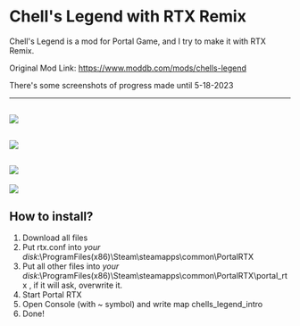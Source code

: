 # Chell's Legend with RTX Remix
Chell's Legend is a mod for Portal Game, and I try to make it with RTX Remix.

Original Mod Link: https://www.moddb.com/mods/chells-legend

There's some screenshots of progress made until 5-18-2023

----
![](https://media.discordapp.net/attachments/509754353947508756/1112468729066946641/20230528225058_1.jpg?width=1663&height=702)
----
![](https://media.discordapp.net/attachments/509754353947508756/1112468729356365844/20230528225145_1.jpg?width=1663&height=702)
----
![](https://media.discordapp.net/attachments/509754353947508756/1112468729691897856/20230528225204_1.jpg?width=1663&height=702)
----
![](https://media.discordapp.net/attachments/509754353947508756/1112468730245558272/20230528225248_1.jpg?width=1663&height=702)

How to install?
----
1. Download all files
2. Put rtx.conf into *your disk*:\ProgramFiles(x86)\Steam\steamapps\common\PortalRTX
3. Put all other files into *your disk*:\ProgramFiles(x86)\Steam\steamapps\common\PortalRTX\portal_rtx , if it will ask, overwrite it.
4. Start Portal RTX
5. Open Console (with ~ symbol) and write map chells_legend_intro
6. Done!
